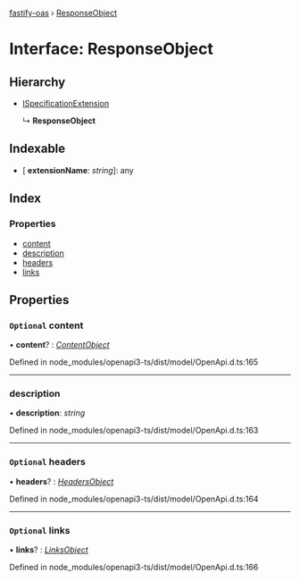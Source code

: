 [fastify-oas](../README.md) › [ResponseObject](responseobject.md)

# Interface: ResponseObject

## Hierarchy

* [ISpecificationExtension](ispecificationextension.md)

  ↳ **ResponseObject**

## Indexable

* \[ **extensionName**: *string*\]: any

## Index

### Properties

* [content](responseobject.md#optional-content)
* [description](responseobject.md#description)
* [headers](responseobject.md#optional-headers)
* [links](responseobject.md#optional-links)

## Properties

### `Optional` content

• **content**? : *[ContentObject](contentobject.md)*

Defined in node_modules/openapi3-ts/dist/model/OpenApi.d.ts:165

___

###  description

• **description**: *string*

Defined in node_modules/openapi3-ts/dist/model/OpenApi.d.ts:163

___

### `Optional` headers

• **headers**? : *[HeadersObject](headersobject.md)*

Defined in node_modules/openapi3-ts/dist/model/OpenApi.d.ts:164

___

### `Optional` links

• **links**? : *[LinksObject](linksobject.md)*

Defined in node_modules/openapi3-ts/dist/model/OpenApi.d.ts:166
